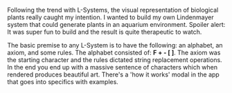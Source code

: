 Following the trend with L-Systems, the visual representation of biological plants really caught my intention. I wanted to build my own Lindenmayer system that could generate plants in an aquarium environment. Spoiler alert: It was super fun to build and the result is quite therapeutic to watch.

The basic premise to any L-System is to have the following: an alphabet, an axiom, and some rules. The alphabet consisted of: **F + - [ ]**. The axiom was the starting character and the rules dictated string replacement operations. In the end you end up with a massive sentence of characters which when rendered produces beautiful art. There's a 'how it works' modal in the app that goes into specifics with examples.